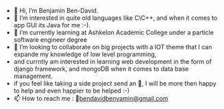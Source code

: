- 👋 Hi, I’m Benjamin Ben-David.
- 👀 I’m interested in quite old languages like C\C++, and when it comes to app GUI its Java for me :-).
- 🌱 I’m currently learning at Ashkelon Academic College under a particle software engineer degree
- 💞️ I’m looking to collaborate on big projects with a IOT theme that I can expande my knowledge of low level programming,
-    and currntly am interested in learning web development in the form of django framework, and mongoDB when it comes to data base management.
-    if you feel like taking a side project send an 📧, I will be more then happy to help and even happier to be helped :-) 
- 📫 How to reach me : 📧bendavidbenyamin@gmail.com

<!---
benjamin77420/benjamin77420 is a ✨ special ✨ repository because its `README.md` (this file) appears on your GitHub profile.
You can click the Preview link to take a look at your changes.
--->
